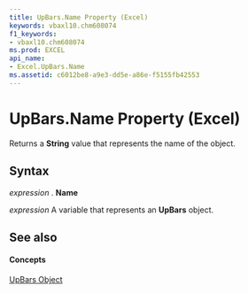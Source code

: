 ```yaml
---
title: UpBars.Name Property (Excel)
keywords: vbaxl10.chm608074
f1_keywords:
- vbaxl10.chm608074
ms.prod: EXCEL
api_name:
- Excel.UpBars.Name
ms.assetid: c6012be8-a9e3-dd5e-a86e-f5155fb42553
---
```



# UpBars.Name Property (Excel)

Returns a  **String** value that represents the name of the object.


## Syntax

 _expression_ . **Name**

 _expression_ A variable that represents an **UpBars** object.


## See also


#### Concepts


[UpBars Object](upbars-object-excel.md)

